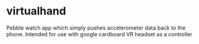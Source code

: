 # virtualhand
Pebble watch app which simply pushes accelerometer data back to the phone. 
Intended for use with google cardboard VR headset as a controller
